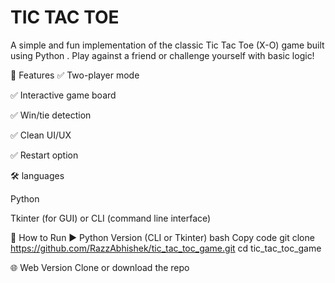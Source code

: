 # TIC TAC TOE
A simple and fun implementation of the classic Tic Tac Toe (X-O) game built using Python . Play against a friend or challenge yourself with basic logic!

📌 Features
✅ Two-player mode

✅ Interactive game board

✅ Win/tie detection

✅ Clean UI/UX

✅ Restart option

🛠️ languages

Python

Tkinter (for GUI) or CLI (command line interface)



🚀 How to Run
▶️ Python Version (CLI or Tkinter)
bash
Copy code
git clone https://github.com/RazzAbhishek/tic_tac_toc_game.git
cd tic_tac_toc_game

🌐 Web Version
Clone or download the repo


